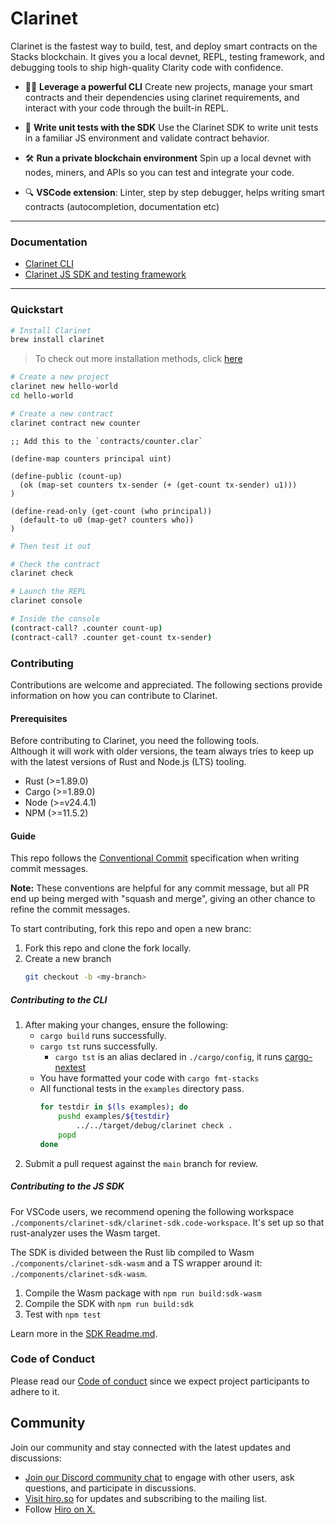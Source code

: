 # Clarinet

Clarinet is the fastest way to build, test, and deploy smart contracts on the Stacks blockchain. It
gives you a local devnet, REPL, testing framework, and debugging tools to ship high-quality Clarity
code with confidence.

- 🧑‍💻 **Leverage a powerful CLI** Create new projects, manage your smart contracts and their
  dependencies using clarinet requirements, and interact with your code through the built-in REPL.

- 🧪 **Write unit tests with the SDK** Use the Clarinet SDK to write unit tests in a familiar JS
  environment and validate contract behavior.

- 🛠️ **Run a private blockchain environment** Spin up a local devnet with nodes, miners, and APIs so
  you can test and integrate your code.

- 🔍 **VSCode extension**: Linter, step by step debugger, helps writing smart contracts
  (autocompletion, documentation etc)

---

### Documentation

- [Clarinet CLI](https://docs.hiro.so/stacks/clarinet)
- [Clarinet JS SDK and testing framework](https://docs.hiro.so/stacks/clarinet-js-sdk)

---

### Quickstart

```bash
# Install Clarinet
brew install clarinet
```

> To check out more installation methods, click
> [here](https://docs.hiro.so/stacks/clarinet#installation)

```bash
# Create a new project
clarinet new hello-world
cd hello-world
```

```bash
# Create a new contract
clarinet contract new counter
```

```clarity
;; Add this to the `contracts/counter.clar`

(define-map counters principal uint)

(define-public (count-up)
  (ok (map-set counters tx-sender (+ (get-count tx-sender) u1)))
)

(define-read-only (get-count (who principal))
  (default-to u0 (map-get? counters who))
)
```

```bash
# Then test it out

# Check the contract
clarinet check

# Launch the REPL
clarinet console
```

```bash
# Inside the console
(contract-call? .counter count-up)
(contract-call? .counter get-count tx-sender)
```

### Contributing

Contributions are welcome and appreciated. The following sections provide information on how you can
contribute to Clarinet.

#### Prerequisites

Before contributing to Clarinet, you need the following tools.  
Although it will work with older versions, the team always tries to keep up with the latest versions
of Rust and Node.js (LTS) tooling.

- Rust (>=1.89.0)
- Cargo (>=1.89.0)
- Node (>=v24.4.1)
- NPM (>=11.5.2)

#### Guide

This repo follows the [Conventional Commit](https://www.conventionalcommits.org/en/v1.0.0/#summary)
specification when writing commit messages.

**Note:** These conventions are helpful for any commit message, but all PR end up being merged with
"squash and merge", giving an other chance to refine the commit messages.

To start contributing, fork this repo and open a new branc:

1. Fork this repo and clone the fork locally.
1. Create a new branch
   ```bash
   git checkout -b <my-branch>
   ```

##### Contributing to the CLI

1. After making your changes, ensure the following:
   - `cargo build` runs successfully.
   - `cargo tst` runs successfully.
     - `cargo tst` is an alias declared in `./cargo/config`, it runs
       [cargo-nextest](https://crates.io/crates/cargo-nextest)
   - You have formatted your code with `cargo fmt-stacks`
   - All functional tests in the `examples` directory pass.
     ```bash
     for testdir in $(ls examples); do
         pushd examples/${testdir}
             ../../target/debug/clarinet check .
         popd
     done
     ```
1. Submit a pull request against the `main` branch for review.

##### Contributing to the JS SDK

For VSCode users, we recommend opening the following workspace
`./components/clarinet-sdk/clarinet-sdk.code-workspace`. It's set up so that rust-analyzer uses the
Wasm target.

The SDK is divided between the Rust lib compiled to Wasm `./components/clarinet-sdk-wasm` and a TS
wrapper around it: `./components/clarinet-sdk-wasm`.

1. Compile the Wasm package with `npm run build:sdk-wasm`
1. Compile the SDK with `npm run build:sdk`
1. Test with `npm test`

Learn more in the [SDK Readme.md](./components/clarinet-sdk/README.md).

### Code of Conduct

Please read our [Code of conduct](../../../.github/blob/main/CODE_OF_CONDUCT.md) since we expect
project participants to adhere to it.

## Community

Join our community and stay connected with the latest updates and discussions:

- [Join our Discord community chat](https://discord.com/invite/pPwMzMx9k8) to engage with other
  users, ask questions, and participate in discussions.
- [Visit hiro.so](https://www.hiro.so/) for updates and subscribing to the mailing list.
- Follow [Hiro on X.](https://x.com/hirosystems)

